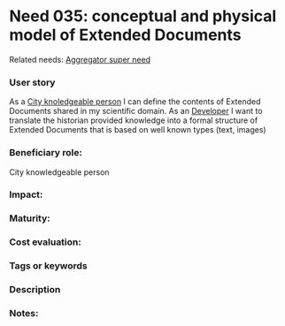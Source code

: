 # Need 035: conceptual and physical model of Extended Documents

Related needs: [Aggregator super need](Need004.md)

### User story
As a [City knoledgeable person](Roles.md#city-knowledgeable-person) I can define the contents of Extended Documents shared in my scientific domain. 
As an [Developer](https://github.com/MEPP-team/RICT/blob/master/Doc/Devel/Needs/Roles.md#developer) 
I want to translate the historian provided knowledge into a formal structure of Extended Documents 
that is based on well known types (text, images)

### Beneficiary role: 
City knowledgeable person

### Impact: 

### Maturity:

### Cost evaluation:

### Tags or keywords


### Description

### Notes:

